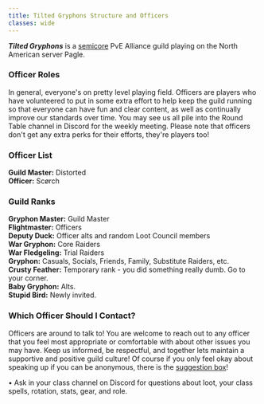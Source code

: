 ```yaml
---
title: Tilted Gryphons Structure and Officers
classes: wide
---
```

**_Tilted Gryphons_** is a [semicore](/pages/semicore) PvE Alliance guild playing on the North American server Pagle. <br />

### Officer Roles
In general, everyone's on pretty level playing field. Officers are players who have volunteered to put in some extra effort to help keep the guild running so that everyone can have fun and clear content, as well as continually improve our standards over time. You may see us all pile into the Round Table channel in Discord for the weekly meeting. Please note that officers don't get any extra perks for their efforts, they're players too!

### Officer List
**Guild Master:** Distorted <br />
**Officer:** Scørch <br />

### Guild Ranks
**Gryphon Master:** Guild Master <br />
**Flightmaster:** Officers <br />
**Deputy Duck:** Officer alts and random Loot Council members <br />
**War Gryphon:** Core Raiders <br />
**War Fledgeling:** Trial Raiders <br />
**Gryphon:** Casuals, Socials, Friends, Family, Substitute Raiders, etc.<br />
**Crusty Feather:** Temporary rank - you did something really dumb. Go to your corner. <br />
**Baby Gryphon:** Alts. <br />
**Stupid Bird:** Newly invited.

### Which Officer Should I Contact?
Officers are around to talk to! You are welcome to reach out to any officer that you feel most appropriate or comfortable with about other issues you may have. Keep us informed, be respectful, and together lets maintain a supportive and positive guild culture! Of course if you only feel okay about speaking up if you can be anonymous, there is the [suggestion box](https://forms.gle/DWDiP5uZ4MqrgdZe7)!

• Ask in your class channel on Discord for questions about loot, your class spells, rotation, stats, gear, and role. <br />
